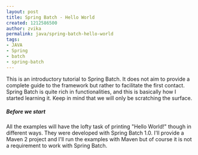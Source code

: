 ```yaml
---
layout: post
title: Spring Batch - Hello World
created: 1212586500
author: zvika
permalink: java/spring-batch-hello-world
tags:
- JAVA
- Spring
- batch
- spring-batch
---
```

<p><span class="thmr_call" id="thmr_42"><span class="thmr_call" id="thmr_6"><p>This is an introductory tutorial to Spring Batch. It does not aim to provide a complete guide to the framework but rather to facilitate the first contact. Spring Batch is quite rich in functionalities, and this is basically how I started learning it. Keep in mind that we will only be scratching the surface.</p>  <h5>Before we start</h5>  <p>All the examples will have the lofty task of printing &quot;Hello World!&quot; though in different ways. They were developed with Spring Batch 1.0. I'll provide a Maven 2 project and I'll run the examples with Maven but of course it is not a requirement to work with Spring Batch.</p></span></span></p>
